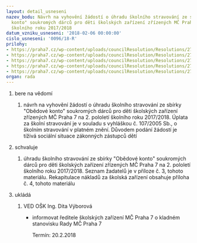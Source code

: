 ```yaml
---
layout: detail_usneseni
nazev_bodu: Návrh na vyhovění žádostí o úhradu školního stravování ze sbírky "Obědové
  konto" soukromých dárců pro děti školských zařízení zřízených MČ Praha 7 na 2. pololetí
  školního roku 2017/2018
datum_vzniku_usneseni: '2018-02-06 00:00:00'
cislo_usneseni: '0096/18-R'
prilohy:
- https://praha7.cz/wp-content/uploads/councilResolution/Resolutions/27062/export/1Duvodovazprava~323558.doc
- https://praha7.cz/wp-content/uploads/councilResolution/Resolutions/27062/export/2ZadostnaOK~323557.pdf
- https://praha7.cz/wp-content/uploads/councilResolution/Resolutions/27062/export/3Seznamzadosti~323555.xlsx
- https://praha7.cz/wp-content/uploads/councilResolution/Resolutions/27062/export/4Rekapitulace~323553.xlsx
- https://praha7.cz/wp-content/uploads/councilResolution/Resolutions/27062/export/export~323972.pdf
organ: rada
---
```

<ol id="urzList" class="urzList_view"><li class="urzClass1" id=""><span name="1">bere na vědomí</span><ol class="urzOlClass decimal "><li class="urzClass2" id="" style="text-align: left;"><span><p>návrh na vyhovění žádostí o úhradu školního stravování ze sbírky "Obědové konto" soukromých dárců pro děti školských zařízení zřízených MČ Praha 7 na 2. pololetí školního roku 2017/2018. Úplata za školní stravování je v souladu s vyhláškou č. 107/2005 Sb., o školním stravování v platném znění. Důvodem podání žádostí je tíživá sociální situace zákonných zástupců dětí<br></p></span></li></ol></li><li class="urzClass1" id=""><span name="24">schvaluje</span><ol class="urzOlClass decimal " id=""><li class="urzClass2" id="" style="text-align: left;"><span><p>úhradu školního stravování ze sbírky "Obědové konto" soukromých dárců pro děti školských zařízení zřízených MČ Praha 7 na 2. pololetí školního roku 2017/2018. Seznam žadatelů je v příloze č. 3, tohoto materiálu. Rekapitulace nákladů za školská zařízení obsahuje příloha č. 4, tohoto materiálu<br></p></span></li></ol></li><li class="urzClass1" id="urzUkoly"><span name="1">ukládá</span><ol class="urzOlClass"><li class="urzClass2"><span><p>VED OŠK Ing. Dita Výborová</p></span><ul class="urzUlClass"><li class="urzClass3"><span><p>informovat ředitele školských zařízení MČ Praha 7 o kladném stanovisku Rady MČ Praha 7</p></span><span class="urzUkolTermin">  Termín:&nbsp;20.2.2018</span></li></ul></li></ol></li></ol>